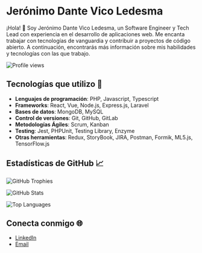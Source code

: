 # Jerónimo Dante Vico Ledesma

¡Hola! 👋 Soy Jerónimo Dante Vico Ledesma, un Software Engineer y Tech Lead con experiencia en el desarrollo de aplicaciones web. Me encanta trabajar con tecnologías de vanguardia y contribuir a proyectos de código abierto. A continuación, encontrarás más información sobre mis habilidades y tecnologías con las que trabajo.

![Profile views](https://komarev.com/ghpvc/?username=KuramaBiju&color=blue)

## Tecnologías que utilizo 🚀

- **Lenguajes de programación**: PHP, Javascript, Typescript
- **Frameworks**: React, Vue, Node.js, Express.js, Laravel
- **Bases de datos**: MongoDB, MySQL
- **Control de versiones**: Git, GitHub, GitLab
- **Metodologías Ágiles**: Scrum, Kanban
- **Testing**: Jest, PHPUnit, Testing Library, Enzyme
- **Otras herramientas**: Redux, StoryBook, JIRA, Postman, Formik, ML5.js, TensorFlow.js

## Estadísticas de GitHub 📈

![GitHub Trophies](https://github-profile-trophy.vercel.app/?username=KuramaBiju&theme=radical)

![GitHub Stats](https://github-readme-stats-cmgrodnw9-kuramabiju.vercel.app/api?username=KuramaBiju&show_icons=true&theme=onedark)

![Top Languages](https://github-readme-stats-cmgrodnw9-kuramabiju.vercel.app/api/top-langs/?username=KuramaBiju&theme=onedark)

## Conecta conmigo 🌐

- [LinkedIn](https://www.linkedin.com/in/jerónimo-dante-vico-728379184/)
- [Email](mailto:jeronimoledesma0@gmail.com)

